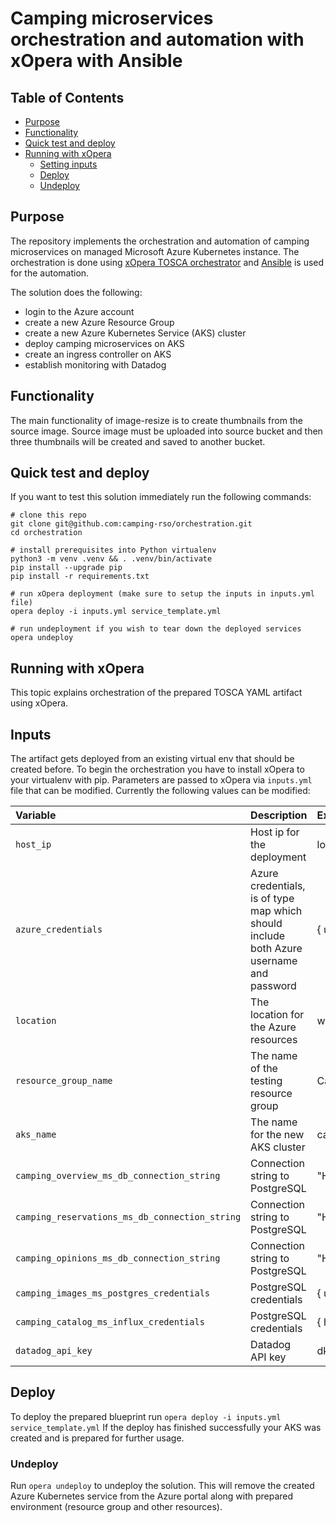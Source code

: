 # Camping microservices orchestration and automation with xOpera with Ansible

## Table of Contents
  - [Purpose](#purpose)
  - [Functionality](#functionality)
  - [Quick test and deploy](#quick-test-and-deploy)
  - [Running with xOpera](#running-with-xopera)
    - [Setting inputs](#inputs)
    - [Deploy](#deploy)
    - [Undeploy](#undeploy)

## Purpose
The repository implements the orchestration and automation of camping microservices on managed Microsoft Azure Kubernetes
instance. The orchestration is done using [xOpera TOSCA orchestrator](https://github.com/xlab-si/xopera-opera) and 
[Ansible](https://www.ansible.com/) is used for the automation. 

The solution does the following:

- login to the Azure account
- create a new Azure Resource Group
- create a new Azure Kubernetes Service (AKS) cluster
- deploy camping microservices on AKS
- create an ingress controller on AKS
- establish monitoring with Datadog

## Functionality
The main functionality of image-resize is to create thumbnails from the source image. Source image must be uploaded into
source bucket and then three thumbnails will be created and saved to another bucket.

## Quick test and deploy
If you want to test this solution immediately run the following commands:

```shell script
# clone this repo
git clone git@github.com:camping-rso/orchestration.git
cd orchestration

# install prerequisites into Python virtualenv
python3 -m venv .venv && . .venv/bin/activate
pip install --upgrade pip
pip install -r requirements.txt

# run xOpera deployment (make sure to setup the inputs in inputs.yml file)
opera deploy -i inputs.yml service_template.yml

# run undeployment if you wish to tear down the deployed services
opera undeploy
```

## Running with xOpera

This topic explains orchestration of the prepared TOSCA YAML artifact using xOpera.

## Inputs

The artifact gets deployed from an existing virtual env that should be created before. 
To begin the orchestration you have to install xOpera to your virtualenv with pip. 
Parameters are passed to xOpera via `inputs.yml` file that can be modified. 
Currently the following values can be modified:
                 
| Variable | Description | Example
|:-------------|:-------------|:-------------|
| `host_ip` | Host ip for the deployment | localhost |
| `azure_credentials` | Azure credentials, is of type map which should include both Azure username and password | { username: user, password: secret } |
| `location` | The location for the Azure resources | westeurope |
| `resource_group_name` | The name of the testing resource group | CampingResourceGroup |
| `aks_name` | The name for the new AKS cluster | camping |
| `camping_overview_ms_db_connection_string` | Connection string to PostgreSQL | "Host=localhost;Port=5432;Database=camping;Username=postgres;Password=potgres;Pooling=true;" |
| `camping_reservations_ms_db_connection_string` | Connection string to PostgreSQL | "Host=localhost;Port=5432;Database=camping;Username=postgres;Password=potgres;Pooling=true;" |
| `camping_opinions_ms_db_connection_string` | Connection string to PostgreSQL | "Host=localhost;Port=5432;Database=camping;Username=postgres;Password=potgres;Pooling=true;" |
| `camping_images_ms_postgres_credentials` | PostgreSQL credentials | { username: postgres, password: postgres } |
| `camping_catalog_ms_influx_credentials` | PostgreSQL credentials | { host: "influx.com", port: 12345, user: adim, password: secret, database: test } |
| `datadog_api_key` | Datadog API key | dkwferf4g89r4g89rg4r4t84 |

## Deploy
To deploy the prepared blueprint run `opera deploy -i inputs.yml service_template.yml`
If the deploy has finished successfully your AKS was created and is prepared for further usage.

### Undeploy
Run `opera undeploy` to undeploy the solution. 
This will remove the created Azure Kubernetes service from the Azure portal along with prepared environment (resource group 
and other resources).

